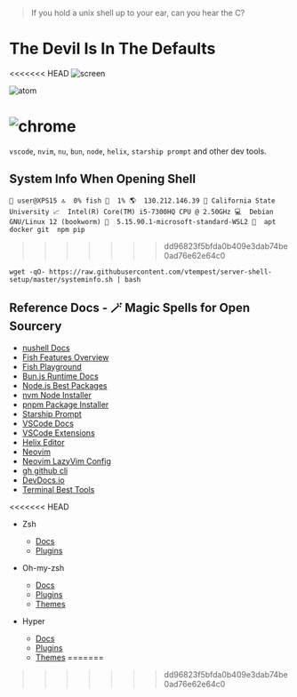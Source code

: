 
> If you hold a unix shell up to your ear, can you hear the C?

# The Devil Is In The Defaults

<<<<<<< HEAD
![screen](docs/screen-zsh.png)

![atom](docs/screen-atom.png)

![chrome](docs/screen-chrome.png)
=======
`vscode`, `nvim`, `nu`, `bun`, `node`, `helix`, `starship prompt` and other dev tools. 

## System Info When Opening Shell

    👤 user@XPS15 🔝  0% fish 📁  1% 🌎  130.212.146.39 👮 California State University 📈  Intel(R) Core(TM) i5-7300HQ CPU @ 2.50GHz 💻  Debian GNU/Linux 12 (bookworm) 🔧  5.15.90.1-microsoft-standard-WSL2 🚀  apt docker git  npm pip
>>>>>>> dd96823f5bfda0b409e3dab74be0ad76e62e64c0

`wget -qO- https://raw.githubusercontent.com/vtempest/server-shell-setup/master/systeminfo.sh | bash`


## Reference Docs - 🪄 Magic Spells for Open Sourcery 

- [nushell Docs](https://www.nushell.sh/book/)
- [Fish Features Overview](https://medium.com/the-glitcher/fish-shell-3ec1a6cc6128)
- [Fish Playground](https://rootnroll.com/d/fish-shell/)
- [Bun.js Runtime Docs](https://bun.sh/docs)
- [Node.js Best Packages](https://github.com/sindresorhus/awesome-nodejs)
- [nvm Node Installer](https://github.com/nvm-sh/nvm)
- [pnpm Package Installer](https://pnpm.io/pnpm-cli)
- [Starship Prompt](https://starship.rs/guide/#%F0%9F%9A%80-installation)
- [VSCode Docs](https://code.visualstudio.com/docs)
- [VSCode Extensions](https://marketplace.visualstudio.com/search?target=VSCode&category=All%20categories&sortBy=Installs)
- [Helix Editor](https://docs.helix-editor.com)
- [Neovim](https://github.com/neovim/neovim)
- [Neovim LazyVim Config](https://www.lazyvim.org/keymaps)
- [gh github cli](https://cli.github.com/manual/gh) 
- [DevDocs.io](https://devdocs.io/)
- [Terminal Best Tools](https://github.com/k4m4/terminals-are-sexy)

<<<<<<< HEAD
- Zsh
    - [Docs](https://wiki.archlinux.org/index.php/zsh)
    - [Plugins](https://github.com/unixorn/awesome-zsh-plugins)

- Oh-my-zsh
    - [Docs](https://github.com/robbyrussell/oh-my-zsh/wiki/Cheatsheet)
    - [Plugins](https://github.com/robbyrussell/oh-my-zsh/wiki/Plugins-Overview)
    - [Themes](https://github.com/robbyrussell/oh-my-zsh/wiki/themes)

- Hyper
    - [Docs](https://hyper.is/#installation)
    - [Plugins](https://github.com/bnb/awesome-hyper)
    - [Themes](https://hyperthemes.matthi.coffee/)
=======


>>>>>>> dd96823f5bfda0b409e3dab74be0ad76e62e64c0
